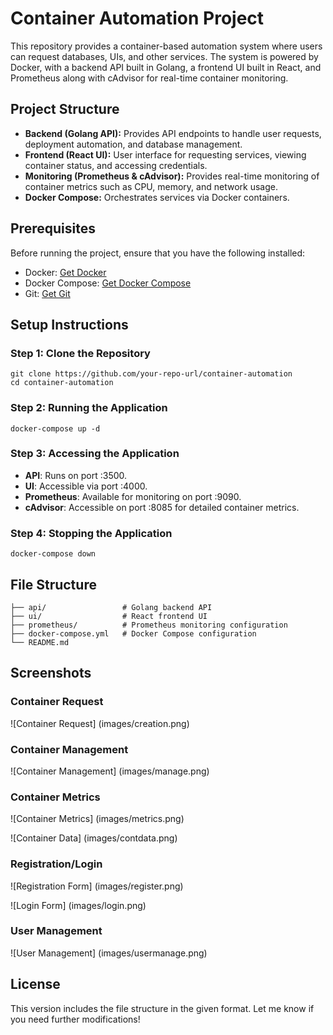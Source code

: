 # Container Automation Project

This repository provides a container-based automation system where users can request databases, UIs, and other services. The system is powered by Docker, with a backend API built in Golang, a frontend UI built in React, and Prometheus along with cAdvisor for real-time container monitoring.

## Project Structure

- **Backend (Golang API):** Provides API endpoints to handle user requests, deployment automation, and database management.
- **Frontend (React UI):** User interface for requesting services, viewing container status, and accessing credentials.
- **Monitoring (Prometheus & cAdvisor):** Provides real-time monitoring of container metrics such as CPU, memory, and network usage.
- **Docker Compose:** Orchestrates services via Docker containers.

## Prerequisites

Before running the project, ensure that you have the following installed:

- Docker: [Get Docker](https://www.docker.com/)
- Docker Compose: [Get Docker Compose](https://docs.docker.com/compose/install/)
- Git: [Get Git](https://git-scm.com/)

## Setup Instructions

### Step 1: Clone the Repository

```
git clone https://github.com/your-repo-url/container-automation
cd container-automation
```


### Step 2: Running the Application

```
docker-compose up -d
```

### Step 3: Accessing the Application

- **API**: Runs on port :3500.
- **UI**: Accessible via port :4000.
- **Prometheus**: Available for monitoring on port :9090.
- **cAdvisor**: Accessible on port :8085 for detailed container metrics.

### Step 4: Stopping the Application

```
docker-compose down
```

## File Structure

```
├── api/                 # Golang backend API
├── ui/                  # React frontend UI
├── prometheus/          # Prometheus monitoring configuration
├── docker-compose.yml   # Docker Compose configuration
└── README.md     
```

## Screenshots

### Container Request

![Container Request] (images/creation.png)

### Container Management

![Container Management] (images/manage.png)

### Container Metrics

![Container Metrics] (images/metrics.png)

![Container Data] (images/contdata.png)

### Registration/Login

![Registration Form] (images/register.png)

![Login Form] (images/login.png)

### User Management

![User Management] (images/usermanage.png)


## License


This version includes the file structure in the given format. Let me know if you need further modifications!
